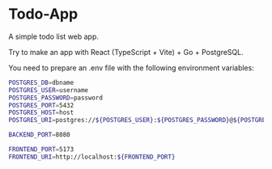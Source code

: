 # Todo-App

A simple todo list web app.

Try to make an app with React (TypeScript + Vite) + Go + PostgreSQL.

You need to prepare an .env file with the following environment variables:

```sh
POSTGRES_DB=dbname
POSTGRES_USER=username
POSTGRES_PASSWORD=password
POSTGRES_PORT=5432
POSTGRES_HOST=host
POSTGRES_URI=postgres://${POSTGRES_USER}:${POSTGRES_PASSWORD}@${POSTGRES_HOST}:${POSTGRES_PORT}/${POSTGRES_DB}

BACKEND_PORT=8080

FRONTEND_PORT=5173
FRONTEND_URI=http://localhost:${FRONTEND_PORT}
```
